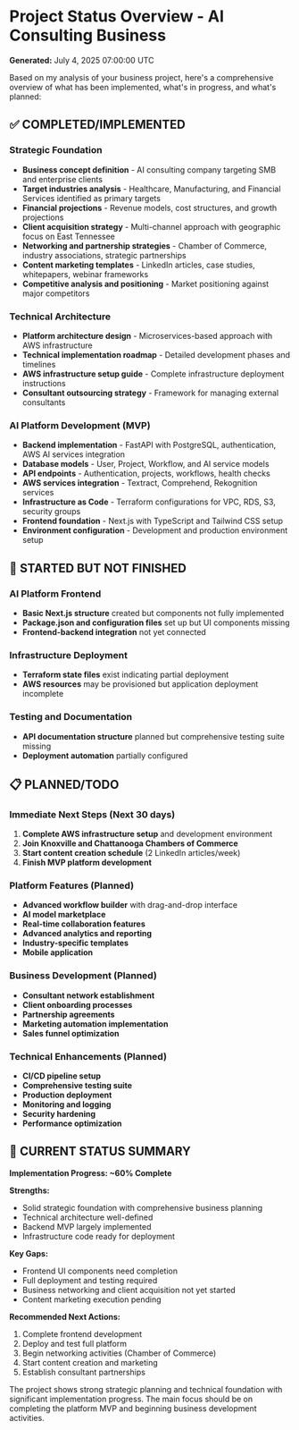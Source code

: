 # Project Status Overview - AI Consulting Business

**Generated:** July 4, 2025 07:00:00 UTC

Based on my analysis of your business project, here's a comprehensive overview of what has been implemented, what's in progress, and what's planned:

## ✅ **COMPLETED/IMPLEMENTED**

### Strategic Foundation
- **Business concept definition** - AI consulting company targeting SMB and enterprise clients
- **Target industries analysis** - Healthcare, Manufacturing, and Financial Services identified as primary targets
- **Financial projections** - Revenue models, cost structures, and growth projections
- **Client acquisition strategy** - Multi-channel approach with geographic focus on East Tennessee
- **Networking and partnership strategies** - Chamber of Commerce, industry associations, strategic partnerships
- **Content marketing templates** - LinkedIn articles, case studies, whitepapers, webinar frameworks
- **Competitive analysis and positioning** - Market positioning against major competitors

### Technical Architecture
- **Platform architecture design** - Microservices-based approach with AWS infrastructure
- **Technical implementation roadmap** - Detailed development phases and timelines
- **AWS infrastructure setup guide** - Complete infrastructure deployment instructions
- **Consultant outsourcing strategy** - Framework for managing external consultants

### AI Platform Development (MVP)
- **Backend implementation** - FastAPI with PostgreSQL, authentication, AWS AI services integration
- **Database models** - User, Project, Workflow, and AI service models
- **API endpoints** - Authentication, projects, workflows, health checks
- **AWS services integration** - Textract, Comprehend, Rekognition services
- **Infrastructure as Code** - Terraform configurations for VPC, RDS, S3, security groups
- **Frontend foundation** - Next.js with TypeScript and Tailwind CSS setup
- **Environment configuration** - Development and production environment setup

## 🚧 **STARTED BUT NOT FINISHED**

### AI Platform Frontend
- **Basic Next.js structure** created but components not fully implemented
- **Package.json and configuration files** set up but UI components missing
- **Frontend-backend integration** not yet connected

### Infrastructure Deployment
- **Terraform state files** exist indicating partial deployment
- **AWS resources** may be provisioned but application deployment incomplete

### Testing and Documentation
- **API documentation structure** planned but comprehensive testing suite missing
- **Deployment automation** partially configured

## 📋 **PLANNED/TODO**

### Immediate Next Steps (Next 30 days)
1. **Complete AWS infrastructure setup** and development environment
2. **Join Knoxville and Chattanooga Chambers of Commerce**
3. **Start content creation schedule** (2 LinkedIn articles/week)
4. **Finish MVP platform development**

### Platform Features (Planned)
- **Advanced workflow builder** with drag-and-drop interface
- **AI model marketplace**
- **Real-time collaboration features**
- **Advanced analytics and reporting**
- **Industry-specific templates**
- **Mobile application**

### Business Development (Planned)
- **Consultant network establishment**
- **Client onboarding processes**
- **Partnership agreements**
- **Marketing automation implementation**
- **Sales funnel optimization**

### Technical Enhancements (Planned)
- **CI/CD pipeline setup**
- **Comprehensive testing suite**
- **Production deployment**
- **Monitoring and logging**
- **Security hardening**
- **Performance optimization**

## 🎯 **CURRENT STATUS SUMMARY**

**Implementation Progress: ~60% Complete**

**Strengths:**
- Solid strategic foundation with comprehensive business planning
- Technical architecture well-defined
- Backend MVP largely implemented
- Infrastructure code ready for deployment

**Key Gaps:**
- Frontend UI components need completion
- Full deployment and testing required
- Business networking and client acquisition not yet started
- Content marketing execution pending

**Recommended Next Actions:**
1. Complete frontend development
2. Deploy and test full platform
3. Begin networking activities (Chamber of Commerce)
4. Start content creation and marketing
5. Establish consultant partnerships

The project shows strong strategic planning and technical foundation with significant implementation progress. The main focus should be on completing the platform MVP and beginning business development activities.
